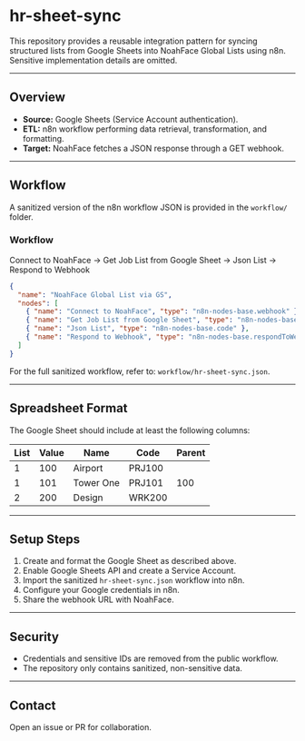 # hr-sheet-sync

This repository provides a reusable integration pattern for syncing structured lists from Google Sheets into NoahFace Global Lists using n8n. Sensitive implementation details are omitted.

---

## Overview

* **Source:** Google Sheets (Service Account authentication).
* **ETL:** n8n workflow performing data retrieval, transformation, and formatting.
* **Target:** NoahFace fetches a JSON response through a GET webhook.

---

## Workflow

A sanitized version of the n8n workflow JSON is provided in the `workflow/` folder.

###  Workflow 
Connect to NoahFace → Get Job List from Google Sheet → Json List → Respond to Webhook

```json
{
  "name": "NoahFace Global List via GS",
  "nodes": [
    { "name": "Connect to NoahFace", "type": "n8n-nodes-base.webhook" },
    { "name": "Get Job List from Google Sheet", "type": "n8n-nodes-base.googleSheets" },
    { "name": "Json List", "type": "n8n-nodes-base.code" },
    { "name": "Respond to Webhook", "type": "n8n-nodes-base.respondToWebhook" }
  ]
}
```

For the full sanitized workflow, refer to: `workflow/hr-sheet-sync.json`.

---

## Spreadsheet Format

The Google Sheet should include at least the following columns:

| List | Value | Name      | Code   | Parent |
| ---- | ----- | --------- | ------ | ------ |
| 1    | 100   | Airport   | PRJ100 |        |
| 1    | 101   | Tower One | PRJ101 | 100    |
| 2    | 200   | Design    | WRK200 |        |

---

## Setup Steps

1. Create and format the Google Sheet as described above.
2. Enable Google Sheets API and create a Service Account.
3. Import the sanitized `hr-sheet-sync.json` workflow into n8n.
4. Configure your Google credentials in n8n.
5. Share the webhook URL with NoahFace.

---

## Security

* Credentials and sensitive IDs are removed from the public workflow.
* The repository only contains sanitized, non-sensitive data.

---

## Contact

Open an issue or PR for collaboration.
